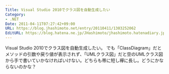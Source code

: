 ```yaml
---
Title: Visual Studio 2010でクラス図を自動生成したい
Category:
- .NET
Date: 2011-04-11T07:27:42+09:00
URL: https://blog.jhashimoto.net/entry/20110411/1303252062
EditURL: https://blog.hatena.ne.jp/JHashimoto/jhashimoto.hatenadiary.jp/atom/entry/12921228815717257803
---
```


Visual Studio 2010でクラス図を自動生成したい。
でも「ClassDiagram」だとメソッドの引数や戻り値が表示されず、「UMLクラス図」だと空のUMLクラス図から手で書いていかなければいけない。どちらも帯に短し襷に長し。どうにかならないのかな？
